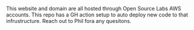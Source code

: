 This website and domain are all hosted through Open Source Labs AWS accounts. This repo has a GH action setup to auto deploy new code to that infrustructure. Reach out to Phil fora any quesitons.

